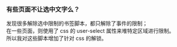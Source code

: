 ### 有些页面不让选中文字么？

发现很多解除选中限制的书签脚本，都只解除了事件的限制；  
在一些页面，则使用了 css 的 user-select 属性来堆特定区域进行限制。  
所以我对这些脚本增加了针对 css 的解锁。  
